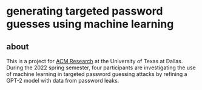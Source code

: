 # generating targeted password guesses using machine learning

## about

This is a project for [ACM Research](https://acmutd.co/research) at the University of Texas at Dallas. During the 2022 spring semester, four participants are investigating the use of machine learning in targeted password guessing attacks by refining a GPT-2 model with data from password leaks.
